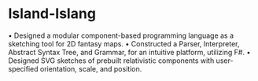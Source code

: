 # Island-Islang
• Designed a modular component-based programming language as a sketching tool for 2D fantasy maps.
• Constructed a Parser, Interpreter, Abstract Syntax Tree, and Grammar, for an intuitive platform, utilizing F#.
• Designed SVG sketches of prebuilt relativistic components with user-specified orientation, scale, and position.

